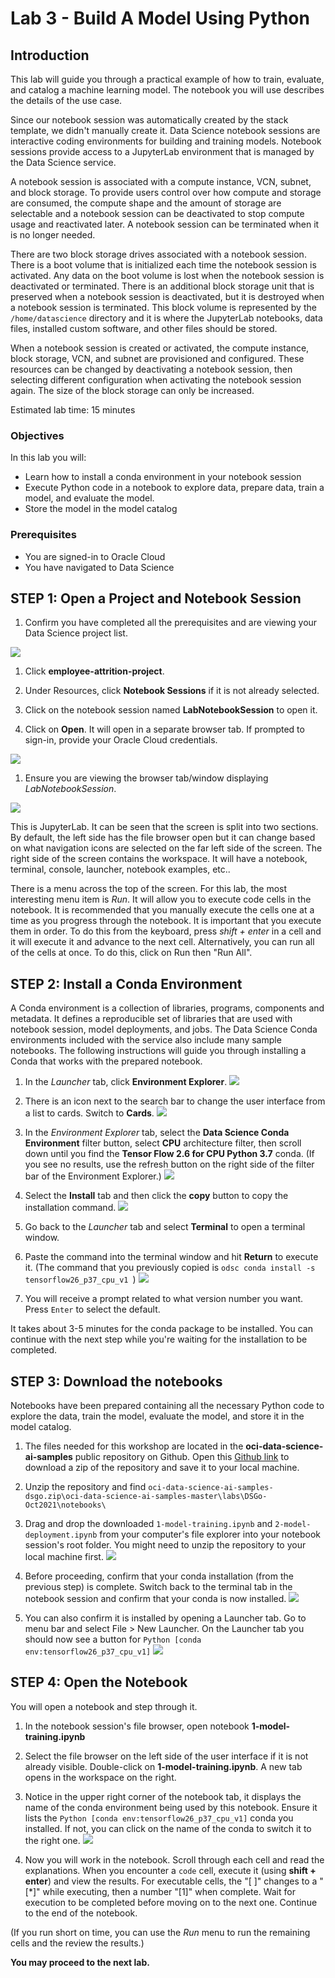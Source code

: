 # Lab 3 - Build A Model Using Python

## Introduction

This lab will guide you through a practical example of how to train, evaluate, and catalog a machine learning model. The notebook you will use describes the details of the use case.

Since our notebook session was automatically created by the stack template, we didn't manually create it. Data Science notebook sessions are interactive coding environments for building and training models. Notebook sessions provide access to a JupyterLab environment that is managed by the Data Science service.

A notebook session is associated with a compute instance, VCN, subnet, and block storage. To provide users control over how compute and storage are consumed, the compute shape and the amount of storage are selectable and a notebook session can be deactivated to stop compute usage and reactivated later. A notebook session can be terminated when it is no longer needed.

There are two block storage drives associated with a notebook session. There is a boot volume that is initialized each time the notebook session is activated. Any data on the boot volume is lost when the notebook session is deactivated or terminated. There is an additional block storage unit that is preserved when a notebook session is deactivated, but it is destroyed when a notebook session is terminated. This block volume is represented by the ``/home/datascience`` directory and it is where the JupyterLab notebooks, data files, installed custom software, and other files should be stored.

When a notebook session is created or activated, the compute instance, block storage, VCN, and subnet are provisioned and configured. These resources can be changed by deactivating a notebook session, then selecting different configuration when activating the notebook session again. The size of the block storage can only be increased.

Estimated lab time: 15 minutes

### Objectives
In this lab you will:
* Learn how to install a conda environment in your notebook session
* Execute Python code in a notebook to explore data, prepare data, train a model, and evaluate the model.
* Store the model in the model catalog

### Prerequisites
* You are signed-in to Oracle Cloud
* You have navigated to Data Science

## **STEP 1:** Open a Project and Notebook Session

1. Confirm you have completed all the prerequisites and are viewing your Data Science project list.

  ![](images/projects.png)

1. Click **employee-attrition-project**.

1. Under Resources, click **Notebook Sessions** if it is not already selected.

1. Click on the notebook session named **LabNotebookSession** to open it.

1. Click on **Open**. It will open in a separate browser tab. If prompted to sign-in, provide your Oracle Cloud credentials.

  ![](images/ns-open.png)

1. Ensure you are viewing the browser tab/window displaying *LabNotebookSession*.  

  ![](images/notebook-session.png)

  This is JupyterLab. It can be seen that the screen is split into two sections. By default, the left side has the file browser open but it can change based on what navigation icons are selected on the far left side of the screen. The right side of the screen contains the workspace. It will have a notebook, terminal, console, launcher, notebook examples, etc..

  There is a menu across the top of the screen. For this lab, the most interesting menu item is *Run*. It will allow you to execute code cells in the notebook. It is recommended that you manually execute the cells one at a time as you progress through the notebook. It is important that you execute them in order. To do this from the keyboard, press *shift + enter* in a cell and it will execute it and advance to the next cell. Alternatively, you can run all of the cells at once. To do this, click on Run then "Run All".

## **STEP 2:** Install a Conda Environment

A Conda environment is a collection of libraries, programs, components and metadata. It defines a reproducible set of libraries that are used with notebook session, model deployments, and jobs. The Data Science Conda environments included with the service also include many sample notebooks. The following instructions will guide you through installing a Conda that works with the prepared notebook.

  1. In the *Launcher* tab, click **Environment Explorer**.
    ![](images/notebook_launcher.png)

  1. There is an icon next to the search bar to change the user interface from a list to cards. Switch to **Cards**.
    ![](images/list-cards.png)

  1. In the *Environment Explorer* tab, select the **Data Science Conda Environment** filter button, select **CPU** architecture filter, then scroll down until you find the **Tensor Flow 2.6 for CPU Python 3.7** conda. (If you see no results, use the refresh button on the right side of the filter bar of the Environment Explorer.)
    ![](images/notebook_ee_condaTF26.png)

  1. Select the **Install** tab and then click the **copy** button to copy the installation command.
    ![](images/notebook_ee_condaTF26-install.png)

  1. Go back to the *Launcher* tab and select **Terminal** to open a terminal window.

  1. Paste the command into the terminal window and hit **Return** to execute it. (The command that you previously copied is `odsc conda install -s tensorflow26_p37_cpu_v1 `)
    ![](images/notebook-terminal-condaTF26-install.png)

  1. You will receive a prompt related to what version number you want. Press `Enter` to select the default.

  It takes about 3-5 minutes for the conda package to be installed. You can continue with the next step while you're waiting for the installation to be completed.

## **STEP 3:** Download the notebooks
Notebooks have been prepared containing all the necessary Python code to explore the data, train the model, evaluate the model, and store it in the model catalog.

  1. The files needed for this workshop are located in the **oci-data-science-ai-samples** public repository on Github. Open this [Github link](https://github.com/oracle/oci-data-science-ai-samples/archive/refs/heads/master.zip) to download a zip of the repository and save it to your local machine.

  1. Unzip the repository and find `oci-data-science-ai-samples-dsgo.zip\oci-data-science-ai-samples-master\labs\DSGo-Oct2021\notebooks\`

  1. Drag and drop the downloaded `1-model-training.ipynb` and `2-model-deployment.ipynb` from your computer's file explorer into your notebook session's root folder. You might need to unzip the repository to your local machine first.
  ![](images/notebook-employee-attrition.png)

  1. Before proceeding, confirm that your conda installation (from the previous step) is complete. Switch back to the terminal tab in the notebook session and confirm that your conda is now installed.
  ![](images/notebook-terminal-condaTF26-install-finish.png)

  1. You can also confirm it is installed by opening a Launcher tab. Go to menu bar and select File > New Launcher. On the Launcher tab you should now see a button for `Python [conda env:tensorflow26_p37_cpu_v1]`
  ![](images/conda-installed.png)

## **STEP 4:** Open the Notebook
You will open a notebook and step through it.

  1. In the notebook session's file browser, open notebook **1-model-training.ipynb**

  1. Select the file browser on the left side of the user interface if it is not already visible. Double-click on **1-model-training.ipynb**. A new tab opens in the workspace on the right.

  1. Notice in the upper right corner of the notebook tab, it displays the name of the conda environment being used by this notebook. Ensure it lists the `Python [conda env:tensorflow26_p37_cpu_v1]` conda you installed. If not, you can click on the name of the conda to switch it to the right one. ![](images/notebook-conda.png)

  1. Now you will work in the notebook. Scroll through each cell and read the explanations. When you encounter a `code` cell, execute it (using **shift + enter**) and view the results. For executable cells, the "\[ ]" changes to a "[\*]" while executing, then a number "[1]" when complete. Wait for execution to be completed before moving on to the next one. Continue to the end of the notebook.

  (If you run short on time, you can use the *Run* menu to run the remaining cells and the review the results.)


**You may proceed to the next lab.**
